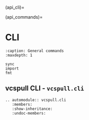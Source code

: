 (api_cli)=

(api_commands)=

# CLI

```{toctree}
:caption: General commands
:maxdepth: 1

sync
import
fmt
```

## vcspull CLI - `vcspull.cli`

```{eval-rst}
.. automodule:: vcspull.cli
   :members:
   :show-inheritance:
   :undoc-members:
```
